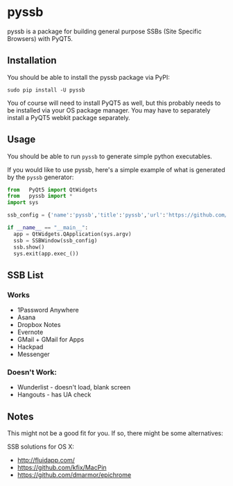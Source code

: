 # pyssb

pyssb is a package for building general purpose SSBs (Site Specific Browsers) with PyQT5.

## Installation
You should be able to install the pyssb package via PyPI:
```
sudo pip install -U pyssb
```
You of course will need to install PyQT5 as well, but this probably needs to be installed via your OS package manager.  You may have to separately install a PyQT5 webkit package separately.

## Usage
You should be able to run `pyssb` to generate simple python executables.

If you would like to use pyssb, here's a simple example of what is generated by the `pyssb` generator:

```python
from   PyQt5 import QtWidgets
from   pyssb import *
import sys

ssb_config = {'name':'pyssb','title':'pyssb','url':'https://github.com/lhl/pyssb/'}

if __name__ == "__main__":
  app = QtWidgets.QApplication(sys.argv)
  ssb = SSBWindow(ssb_config)
  ssb.show()
  sys.exit(app.exec_())
```
## SSB List

### Works
* 1Password Anywhere
* Asana
* Dropbox Notes
* Evernote
* GMail + GMail for Apps
* Hackpad
* Messenger

### Doesn't Work:
* Wunderlist - doesn't load, blank screen
* Hangouts - has UA check

## Notes
This might not be a good fit for you. If so, there might be some alternatives:

SSB solutions for OS X:
 * http://fluidapp.com/
 * https://github.com/kfix/MacPin
 * https://github.com/dmarmor/epichrome
